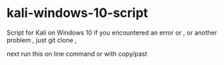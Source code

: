 # kali-windows-10-script
Script for Kali on Windows 10 if you encountered an error or , or another problem , just git clone , 

next run this on line command or with copy/past
